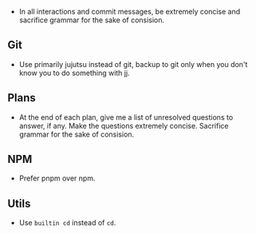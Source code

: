 - In all interactions and commit messages, be extremely concise and sacrifice grammar for the sake of consision.

## Git

- Use primarily jujutsu instead of git, backup to git only when you don't know you to do something with jj.

## Plans

- At the end of each plan, give me a list of unresolved questions to answer, if any. Make the questions extremely concise. Sacrifice grammar for the sake of consision.

## NPM

- Prefer pnpm over npm.

## Utils

- Use `builtin cd` instead of `cd`.
